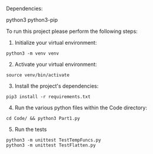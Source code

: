 Dependencies:

python3
python3-pip

To run this project please perform the following steps:

1) Initialize your virtual environment: 

```
python3 -m venv venv
```

2) Activate your virtual environment:

```
source venv/bin/activate
```

3) Install the project's dependencies:

```
pip3 install -r requirements.txt
```

4) Run the various python files within the Code directory:

```
cd Code/ && python3 Part1.py
```

5) Run the tests

```
python3 -m unittest TestTempFuncs.py
python3 -m unittest TestFlatten.py
```
